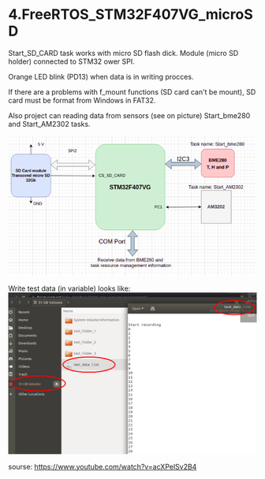 # 4.FreeRTOS_STM32F407VG_microSD

Start_SD_CARD task works with micro SD flash dick. Module (micro SD holder) connected to STM32 ower SPI. 

Orange LED blink (PD13) when data is in writing procces. 

If there are a problems with f_mount functions (SD card can't be mount), SD card must be format from Windows in FAT32.

Also project can reading data from sensors (see on picture) Start_bme280 and Start_AM2302 tasks. 

![alt text](https://github.com/OlegDemk/4.FreeRTOS_STM32F407VG_microSD/blob/main/schem.png)

Write test data (in variable) looks like:
![alt text](https://github.com/OlegDemk/4.FreeRTOS_STM32F407VG_microSD/blob/main/log_data_screen.png)

sourse: https://www.youtube.com/watch?v=acXPelSv2B4
